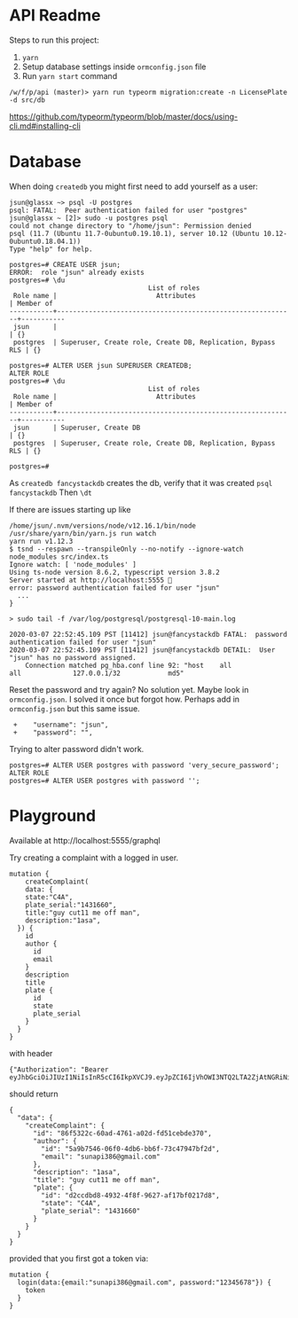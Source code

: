 # API Readme

Steps to run this project:

1. `yarn`
2. Setup database settings inside `ormconfig.json` file
3. Run `yarn start` command

`
/w/f/p/api (master)> yarn run typeorm migration:create -n LicensePlate -d src/db
`

https://github.com/typeorm/typeorm/blob/master/docs/using-cli.md#installing-cli


# Database
When doing `createdb` you might first need to add yourself as a user:
```
jsun@glassx ~> psql -U postgres
psql: FATAL:  Peer authentication failed for user "postgres"
jsun@glassx ~ [2]> sudo -u postgres psql
could not change directory to "/home/jsun": Permission denied
psql (11.7 (Ubuntu 11.7-0ubuntu0.19.10.1), server 10.12 (Ubuntu 10.12-0ubuntu0.18.04.1))
Type "help" for help.

postgres=# CREATE USER jsun;
ERROR:  role "jsun" already exists
postgres=# \du
                                   List of roles
 Role name |                         Attributes                         | Member of
-----------+------------------------------------------------------------+-----------
 jsun      |                                                            | {}
 postgres  | Superuser, Create role, Create DB, Replication, Bypass RLS | {}

postgres=# ALTER USER jsun SUPERUSER CREATEDB;
ALTER ROLE
postgres=# \du
                                   List of roles
 Role name |                         Attributes                         | Member of
-----------+------------------------------------------------------------+-----------
 jsun      | Superuser, Create DB                                       | {}
 postgres  | Superuser, Create role, Create DB, Replication, Bypass RLS | {}

postgres=#
```
As `createdb fancystackdb` creates the db, verify that it was created
`psql fancystackdb`
Then `\dt`

If there are issues starting up like
```
/home/jsun/.nvm/versions/node/v12.16.1/bin/node /usr/share/yarn/bin/yarn.js run watch
yarn run v1.12.3
$ tsnd --respawn --transpileOnly --no-notify --ignore-watch node_modules src/index.ts
Ignore watch: [ 'node_modules' ]
Using ts-node version 8.6.2, typescript version 3.8.2
Server started at http://localhost:5555 🚀
error: password authentication failed for user "jsun"
  ...
}
```

```
> sudo tail -f /var/log/postgresql/postgresql-10-main.log

2020-03-07 22:52:45.109 PST [11412] jsun@fancystackdb FATAL:  password authentication failed for user "jsun"
2020-03-07 22:52:45.109 PST [11412] jsun@fancystackdb DETAIL:  User "jsun" has no password assigned.
	Connection matched pg_hba.conf line 92: "host    all             all             127.0.0.1/32            md5"

```
Reset the password and try again? No solution yet. Maybe look in `ormconfig.json`. I solved it once but forgot how.
Perhaps add in `ormconfig.json` but this same issue.
```
 +    "username": "jsun",
 +    "password": "",
```
Trying to alter password didn't work.
```
postgres=# ALTER USER postgres with password 'very_secure_password';
ALTER ROLE
postgres=# ALTER USER postgres with password '';
```


# Playground
Available at http://localhost:5555/graphql

Try creating a complaint with a logged in user.

```
mutation {
	createComplaint(
    data: {
    state:"C4A",
    plate_serial:"1431660",
    title:"guy cut11 me off man",
    description:"1asa",
  }) {
    id
    author {
      id
      email
    }
    description
    title
    plate {
      id
      state
      plate_serial
    }
  }
}
```
with header 
```
{"Authorization": "Bearer eyJhbGciOiJIUzI1NiIsInR5cCI6IkpXVCJ9.eyJpZCI6IjVhOWI3NTQ2LTA2ZjAtNGRiNi1iYjZmLTczYzQ3OTQ3YmYyZCIsImlhdCI6MTU4MzQ2NzU4NSwiZXhwIjoxNTg1ODg2Nzg1LCJhdWQiOlsiQGZ1bGxzdGFjay1ib2lsZXJwbGF0ZS9hcHAiLCJAZnVsbHN0YWNrLWJvaWxlcnBsYXRlL3dlYiJdLCJpc3MiOiJAZnVsbHN0YWNrLWJvaWxlcnBsYXRlL2FwaSJ9.UAqdAb9VkoH1yLv56VLEHls8P51mnhi80jG25K0XPLE"}
```
should return 
```
{
  "data": {
    "createComplaint": {
      "id": "86f5322c-60ad-4761-a02d-fd51cebde370",
      "author": {
        "id": "5a9b7546-06f0-4db6-bb6f-73c47947bf2d",
        "email": "sunapi386@gmail.com"
      },
      "description": "1asa",
      "title": "guy cut11 me off man",
      "plate": {
        "id": "d2ccdbd8-4932-4f8f-9627-af17bf0217d8",
        "state": "C4A",
        "plate_serial": "1431660"
      }
    }
  }
}
```
provided that you first got a token via:
```
mutation {
  login(data:{email:"sunapi386@gmail.com", password:"12345678"}) {
    token
  }
}
```